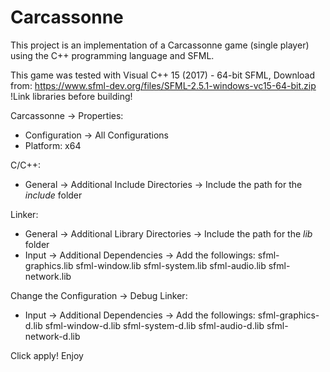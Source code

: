 # Carcassonne
This project is an implementation of a Carcassonne game (single player) using the C++ programming language and SFML.

This game was tested with Visual C++ 15 (2017) - 64-bit SFML, Download from: https://www.sfml-dev.org/files/SFML-2.5.1-windows-vc15-64-bit.zip
!Link libraries before building!

Carcassonne -> Properties:
- Configuration -> All Configurations
- Platform: x64

C/C++:
- General -> Additional Include Directories -> Include the path for the *include* folder

Linker:
- General -> Additional Library Directories -> Include the path for the *lib* folder
- Input -> Additional Dependencies -> Add the followings:
sfml-graphics.lib
sfml-window.lib
sfml-system.lib
sfml-audio.lib
sfml-network.lib

Change the Configuration -> Debug
Linker:
- Input -> Additional Dependencies -> Add the followings:
sfml-graphics-d.lib
sfml-window-d.lib
sfml-system-d.lib
sfml-audio-d.lib
sfml-network-d.lib

Click apply! Enjoy
